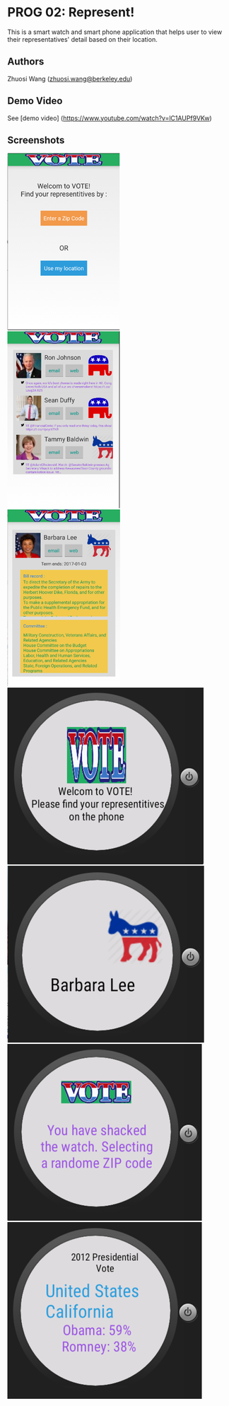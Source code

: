 # PROG 02: Represent!

This is a smart watch and smart phone application that helps user to view their representatives' detail based on their location.

## Authors

Zhuosi Wang ([zhuosi.wang@berkeley.edu](mailto:zhuosi.wang@berkeley.edu))

## Demo Video

See [demo video] (https://www.youtube.com/watch?v=lC1AUPf9VKw)

## Screenshots

<img src="screenshots/phone-main.png" height="400" alt="phone Main View"/>
<img src="screenshots/phone-representativeList.png" height="400" alt="phone representative list View"/>
<img src="screenshots/phone-representativeDetail.png" height="400" alt="phone representative detail View"/>
<img src="screenshots/wear-main.png" height="400" alt="wear Main View"/>
<img src="screenshots/wear-representativeList.png" height="400" alt="wear representative list View"/>
<img src="screenshots/wear-shackNotification.png" height="400" alt="wear shack notification View"/>
<img src="screenshots/wear-voteResult.png" height="400" alt="wear vote result View"/>

